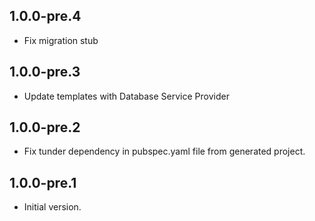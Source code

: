 ## 1.0.0-pre.4
- Fix migration stub

## 1.0.0-pre.3
- Update templates with Database Service Provider

## 1.0.0-pre.2
- Fix tunder dependency in pubspec.yaml file from generated project.

## 1.0.0-pre.1

- Initial version.
